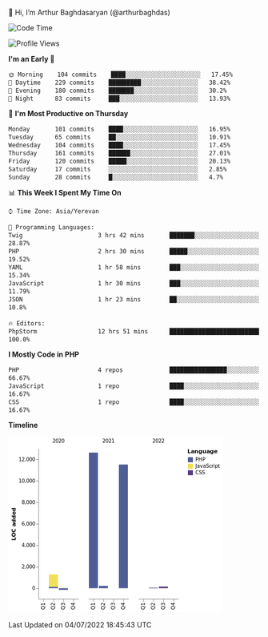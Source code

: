 👋 Hi, I’m Arthur Baghdasaryan (@arthurbaghdas)


<!--START_SECTION:waka-->
![Code Time](http://img.shields.io/badge/Code%20Time-0%20secs-blue)

![Profile Views](http://img.shields.io/badge/Profile%20Views-0-blue)

**I'm an Early 🐤** 

```text
🌞 Morning    104 commits    ████░░░░░░░░░░░░░░░░░░░░░   17.45% 
🌆 Daytime    229 commits    █████████░░░░░░░░░░░░░░░░   38.42% 
🌃 Evening    180 commits    ███████░░░░░░░░░░░░░░░░░░   30.2% 
🌙 Night      83 commits     ███░░░░░░░░░░░░░░░░░░░░░░   13.93%

```
📅 **I'm Most Productive on Thursday** 

```text
Monday       101 commits    ████░░░░░░░░░░░░░░░░░░░░░   16.95% 
Tuesday      65 commits     ██░░░░░░░░░░░░░░░░░░░░░░░   10.91% 
Wednesday    104 commits    ████░░░░░░░░░░░░░░░░░░░░░   17.45% 
Thursday     161 commits    ██████░░░░░░░░░░░░░░░░░░░   27.01% 
Friday       120 commits    █████░░░░░░░░░░░░░░░░░░░░   20.13% 
Saturday     17 commits     ░░░░░░░░░░░░░░░░░░░░░░░░░   2.85% 
Sunday       28 commits     █░░░░░░░░░░░░░░░░░░░░░░░░   4.7%

```


📊 **This Week I Spent My Time On** 

```text
⌚︎ Time Zone: Asia/Yerevan

💬 Programming Languages: 
Twig                     3 hrs 42 mins       ███████░░░░░░░░░░░░░░░░░░   28.87% 
PHP                      2 hrs 30 mins       █████░░░░░░░░░░░░░░░░░░░░   19.52% 
YAML                     1 hr 58 mins        ███░░░░░░░░░░░░░░░░░░░░░░   15.34% 
JavaScript               1 hr 30 mins        ███░░░░░░░░░░░░░░░░░░░░░░   11.79% 
JSON                     1 hr 23 mins        ██░░░░░░░░░░░░░░░░░░░░░░░   10.8%

🔥 Editors: 
PhpStorm                 12 hrs 51 mins      █████████████████████████   100.0%

```

**I Mostly Code in PHP** 

```text
PHP                      4 repos             ████████████████░░░░░░░░░   66.67% 
JavaScript               1 repo              ████░░░░░░░░░░░░░░░░░░░░░   16.67% 
CSS                      1 repo              ████░░░░░░░░░░░░░░░░░░░░░   16.67%

```


**Timeline**

![Chart not found](https://raw.githubusercontent.com/arthurbaghdas/arthurbaghdas/main/charts/bar_graph.png) 


 Last Updated on 04/07/2022 18:45:43 UTC
<!--END_SECTION:waka-->

